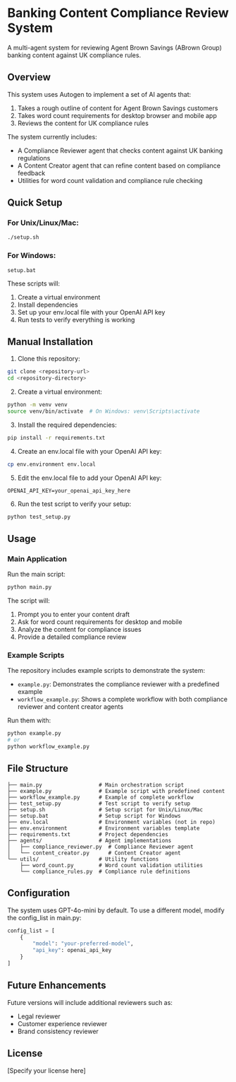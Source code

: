 # Banking Content Compliance Review System

A multi-agent system for reviewing Agent Brown Savings (ABrown Group) banking content against UK compliance rules.

## Overview

This system uses Autogen to implement a set of AI agents that:

1. Takes a rough outline of content for Agent Brown Savings customers
2. Takes word count requirements for desktop browser and mobile app
3. Reviews the content for UK compliance rules

The system currently includes:
- A Compliance Reviewer agent that checks content against UK banking regulations
- A Content Creator agent that can refine content based on compliance feedback
- Utilities for word count validation and compliance rule checking

## Quick Setup

### For Unix/Linux/Mac:
```bash
./setup.sh
```

### For Windows:
```
setup.bat
```

These scripts will:
1. Create a virtual environment
2. Install dependencies
3. Set up your env.local file with your OpenAI API key
4. Run tests to verify everything is working

## Manual Installation

1. Clone this repository:
```bash
git clone <repository-url>
cd <repository-directory>
```

2. Create a virtual environment:
```bash
python -m venv venv
source venv/bin/activate  # On Windows: venv\Scripts\activate
```

3. Install the required dependencies:
```bash
pip install -r requirements.txt
```

4. Create an env.local file with your OpenAI API key:
```bash
cp env.environment env.local
```

5. Edit the env.local file to add your OpenAI API key:
```
OPENAI_API_KEY=your_openai_api_key_here
```

6. Run the test script to verify your setup:
```bash
python test_setup.py
```

## Usage

### Main Application

Run the main script:
```bash
python main.py
```

The script will:
1. Prompt you to enter your content draft
2. Ask for word count requirements for desktop and mobile
3. Analyze the content for compliance issues
4. Provide a detailed compliance review

### Example Scripts

The repository includes example scripts to demonstrate the system:

- `example.py`: Demonstrates the compliance reviewer with a predefined example
- `workflow_example.py`: Shows a complete workflow with both compliance reviewer and content creator agents

Run them with:
```bash
python example.py
# or
python workflow_example.py
```

## File Structure

```
├── main.py                  # Main orchestration script
├── example.py               # Example script with predefined content
├── workflow_example.py      # Example of complete workflow
├── test_setup.py            # Test script to verify setup
├── setup.sh                 # Setup script for Unix/Linux/Mac
├── setup.bat                # Setup script for Windows
├── env.local                # Environment variables (not in repo)
├── env.environment          # Environment variables template
├── requirements.txt         # Project dependencies
├── agents/                  # Agent implementations
│   ├── compliance_reviewer.py  # Compliance Reviewer agent
│   └── content_creator.py      # Content Creator agent
└── utils/                   # Utility functions
    ├── word_count.py        # Word count validation utilities
    └── compliance_rules.py  # Compliance rule definitions
```

## Configuration

The system uses GPT-4o-mini by default. To use a different model, modify the config_list in main.py:

```python
config_list = [
    {
        "model": "your-preferred-model",
        "api_key": openai_api_key
    }
]
```

## Future Enhancements

Future versions will include additional reviewers such as:
- Legal reviewer
- Customer experience reviewer
- Brand consistency reviewer

## License

[Specify your license here]

